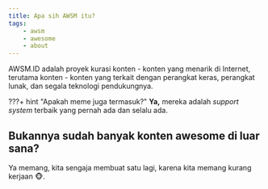 ```yaml
---
title: Apa sih AWSM itu?
tags:
    - awsm
    - awesome
    - about
---
```


AWSM.ID adalah proyek kurasi konten - konten yang menarik di Internet, terutama konten - konten yang terkait dengan perangkat keras, perangkat lunak, dan segala teknologi pendukungnya.

???+ hint "Apakah meme juga termasuk?"
    __Ya,__ mereka adalah _support system_ terbaik yang pernah ada dan selalu ada.

## Bukannya sudah banyak konten awesome di luar sana?

Ya memang, kita sengaja membuat satu lagi, karena kita memang kurang kerjaan :monkey_face:.